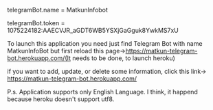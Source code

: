 telegramBot.name = MatkunInfobot

telegramBot.token = 1075224182:AAECVJR_aGDT6WB5YSXjGaGguk8YwkMS7xU

To launch this application you need just find Telegram Bot with name MatkunInfoBot but first reload this page->https://matkun-telegram-bot.herokuapp.com/(It needs to be done, to launch heroku)

if you want to add, update, or delete some information, click this link-> https://matkun-telegram-bot.herokuapp.com/

P.s. Application supports only English Language. I think, it happend because heroku doesn't support utf8.
